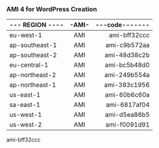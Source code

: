### AMI 4 for WordPress Creation 

|--- REGION ----|-AMI-|---code-------|
|:--------------|:---:|-------------:|
|eu-west-1      | AMI | ami-bff32ccc |
|ap-southeast-1 | AMI | ami-c9b572aa |
|ap-southeast-2 | AMI | ami-48d38c2b |
|eu-central-1   | AMI | ami-bc5b48d0 |
|ap-northeast-2 | AMI | ami-249b554a |
|ap-northeast-1 | AMI | ami-383c1956 |
|us-east-1      | AMI | ami-60b6c60a |
|sa-east-1      | AMI | ami-6817af04 |
|us-west-1      | AMI | ami-d5ea86b5 |
|us-west-2      | AMI | ami-f0091d91 |


ami-bff32ccc